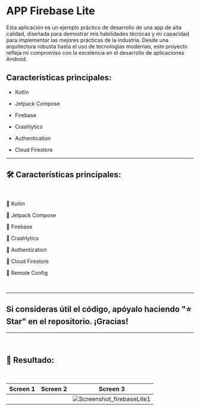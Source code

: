 # APP Firebase Lite

Esta aplicación es un ejemplo práctico de desarrollo de una app de alta calidad, diseñada para demostrar mis habilidades técnicas y mi capacidad para implementar las mejores prácticas de la industria. Desde una arquitectura robusta hasta el uso de tecnologías modernas, este proyecto refleja mi compromiso con la excelencia en el desarrollo de aplicaciones Android.

## Características principales:

- Kotlin

- Jetpack Compose

- Firebase

- Crashlytics

- Authentication

- Cloud Firestore

- ---

<h2> 🛠️ Características principales:</h2>

<br>

🚀 Kotlin

🚀 Jetpack Compose

🚀 Firebase

🚀 Crashlytics

🚀 Authentication

🚀 Cloud Firestore

🚀 Remote Config

</br>

---

<h2>Si consideras útil el código, apóyalo haciendo "⭐ Star" en el repositorio. ¡Gracias!</h2>

---

<br>
<h2><strong>📸 Resultado:</strong></h2>
</br>


| Screen 1 | Screen 2 | Screen 3 |
|------------|------------|------------|
|  |  | ![Screenshot_firebaseLite1](https://github.com/user-attachments/assets/5613ea90-fca2-4330-8d03-9a580cdca6ef)

